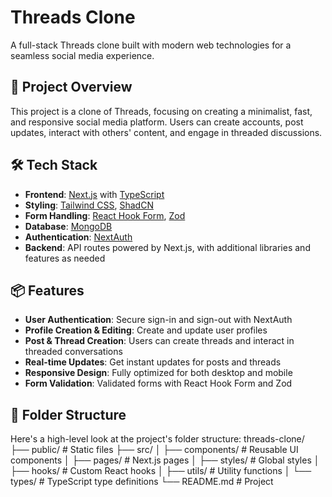 # Threads Clone

A full-stack Threads clone built with modern web technologies for a seamless social media experience.

## 🚀 Project Overview

This project is a clone of Threads, focusing on creating a minimalist, fast, and responsive social media platform. Users can create accounts, post updates, interact with others' content, and engage in threaded discussions.

## 🛠️ Tech Stack

- **Frontend**: [Next.js](https://nextjs.org/) with [TypeScript](https://www.typescriptlang.org/)
- **Styling**: [Tailwind CSS](https://tailwindcss.com/), [ShadCN](https://shadcn.dev/)
- **Form Handling**: [React Hook Form](https://react-hook-form.com/), [Zod](https://zod.dev/)
- **Database**: [MongoDB](https://www.mongodb.com/)
- **Authentication**: [NextAuth](https://next-auth.js.org/)
- **Backend**: API routes powered by Next.js, with additional libraries and features as needed

## 📦 Features

- **User Authentication**: Secure sign-in and sign-out with NextAuth
- **Profile Creation & Editing**: Create and update user profiles
- **Post & Thread Creation**: Users can create threads and interact in threaded conversations
- **Real-time Updates**: Get instant updates for posts and threads
- **Responsive Design**: Fully optimized for both desktop and mobile
- **Form Validation**: Validated forms with React Hook Form and Zod

## 📂 Folder Structure

Here's a high-level look at the project's folder structure:
threads-clone/ ├── public/ # Static files ├── src/ │ ├── components/ # Reusable UI components │ ├── pages/ # Next.js pages │ ├── styles/ # Global styles │ ├── hooks/ # Custom React hooks │ ├── utils/ # Utility functions │ └── types/ # TypeScript type definitions └── README.md # Project
